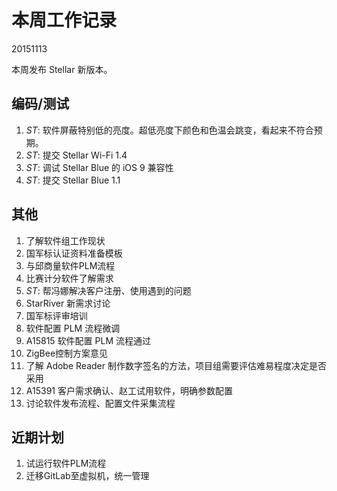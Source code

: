 # 本周工作记录

20151113

本周发布 Stellar 新版本。

## 编码/测试

1. *ST*: 软件屏蔽特别低的亮度。超低亮度下颜色和色温会跳变，看起来不符合预期。
2. *ST*: 提交 Stellar Wi-Fi 1.4
3. *ST*: 调试 Stellar Blue 的 iOS 9 兼容性
4. *ST*: 提交 Stellar Blue 1.1

## 其他

1. 了解软件组工作现状
2. 国军标认证资料准备模板
3. 与邱商量软件PLM流程
4. 比赛计分软件了解需求
5. *ST*: 帮冯娜解决客户注册、使用遇到的问题
6. StarRiver 新需求讨论
7. 国军标评审培训
8. 软件配置 PLM 流程微调
9. A15815 软件配置 PLM 流程通过
10. ZigBee控制方案意见
11. 了解 Adobe Reader 制作数字签名的方法，项目组需要评估难易程度决定是否采用
12. A15391 客户需求确认、赵工试用软件，明确参数配置
13. 讨论软件发布流程、配置文件采集流程

## 近期计划

1. 试运行软件PLM流程
2. 迁移GitLab至虚拟机，统一管理